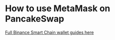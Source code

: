 # How to use MetaMask on PancakeSwap

[Full Binance Smart Chain wallet guides here](https://docs.binance.org/smart-chain/wallet/metamask.html)



